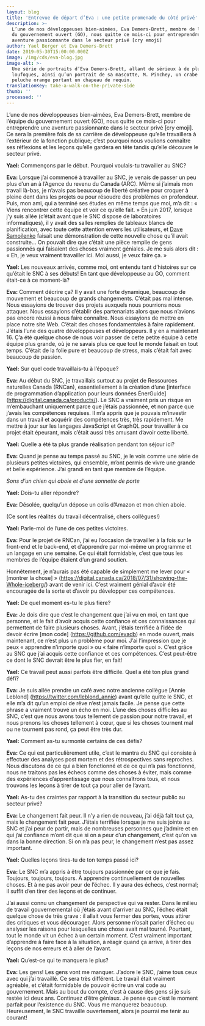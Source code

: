 ```yaml
---
layout: blog
title: 'Entrevue de départ d’Eva : une petite promenade du côté privé'
description: >-
  L’une de nos développeuses bien-aimées, Eva Demers-Brett, membre de l’équipe
  du gouvernement ouvert (GO), nous quitte ce mois-ci pour entreprendre une
  aventure passionnante dans le secteur privé [cry emoji]
author: Yael Berger et Eva Demers-Brett
date: 2019-05-30T15:00:00.000Z
image: /img/cds/eva-blog.jpg
image-alt: >-
  Une série de portraits d’Eva Demers-Brett, allant de sérieux à de plus en plus
  loufoques, ainsi qu’un portrait de sa mascotte, M. Pinchey, un crabe en
  peluche orange portant un chapeau de requin.
translationKey: take-a-walk-on-the-private-side
thumb: ''
processed: ''
---
```

L’une de nos développeuses bien-aimées, Eva Demers-Brett, membre de l’équipe du gouvernement ouvert (GO), nous quitte ce mois-ci pour entreprendre une aventure passionnante dans le secteur privé [cry emoji]. Ce sera la première fois de sa carrière de développeuse qu’elle travaillera à l’extérieur de la fonction publique; c’est pourquoi nous voulions connaître ses réflexions et les leçons qu’elle gardera en tête tandis qu’elle découvre le secteur privé.

**Yael:** Commençons par le début. Pourquoi voulais-tu travailler au SNC?

**Eva:** Lorsque j’ai commencé à travailler au SNC, je venais de passer un peu plus d’un an à l’Agence du revenu du Canada (ARC). Même si j’aimais mon travail là-bas, je n’avais pas beaucoup de liberté créative pour croquer à pleine dent dans les projets ou pour résoudre des problèmes en profondeur. Puis, mon ami, qui a terminé ses études en même temps que moi, m’a dit : « Viens rencontrer cette équipe et voir ce qu’elle fait. » En juin 2017, lorsque j’y suis allée (c’était avant que le SNC dispose de laboratoires informatiques), il y avait des salles remplies de tableaux blancs de planification, avec toute cette attention envers les utilisateurs, et [Dave Samojlenko](https://github.com/dsamojlenko) faisait une démonstration de cette nouvelle chose qu’il avait construite... On pouvait dire que c’était une pièce remplie de gens passionnés qui faisaient des choses vraiment géniales. Je me suis alors dit : « Eh, je veux vraiment travailler ici. Moi aussi, je veux faire ça. »

**Yael:** Les nouveaux arrivés, comme moi, ont entendu tant d’histoires sur ce qu’était le SNC à ses débuts! En tant que développeuse au GO, comment était-ce à ce moment-là?

**Eva:** Comment décrire ça? Il y avait une forte dynamique, beaucoup de mouvement et beaucoup de grands changements. C’était pas mal intense. Nous essayions de trouver des projets auxquels nous pourrions nous attaquer. Nous essayions d’établir des partenariats alors que nous n’avions pas encore réussi à nous faire connaître. Nous essayions de mettre en place notre site Web. C’était des choses fondamentales à faire rapidement. J’étais l’une des quatre développeuses et développeurs. Il y en a maintenant 16. Ç’a été quelque chose de nous voir passer de cette petite équipe à cette équipe plus grande, où je ne savais plus ce que tout le monde faisait en tout temps. C’était de la folie pure et beaucoup de stress, mais c’était fait avec beaucoup de passion. 

**Yael:** Sur quel code travaillais-tu à l’époque?

**Eva:** Au début du SNC, je travaillais surtout au projet de Ressources naturelles Canada (RNCan), essentiellement à la création d’une [interface de programmation d’application pour leurs données ÉnerGuide] (https://digital.canada.ca/products/). Le SNC a vraiment pris un risque en m’embauchant uniquement parce que j’étais passionnée, et non parce que j’avais les compétences requises. Il m’a appris que je pouvais m’investir dans un travail et acquérir des compétences très, très rapidement. Me mettre à jour sur les langages JavaScript et GraphQL pour travailler à ce projet était épeurant, mais c’était aussi très amusant d’avoir cette liberté. 

**Yael:** Quelle a été ta plus grande réalisation pendant ton séjour ici?

**Eva:** Quand je pense au temps passé au SNC, je le vois comme une série de plusieurs petites victoires, qui ensemble, m’ont permis de vivre une grande et belle expérience. J’ai grandi en tant que membre de l’équipe. 

*Sons d’un chien qui aboie et d’une sonnette de porte*

**Yael:** Dois-tu aller répondre?

**Eva:** Désolée, quelqu’un dépose un colis d’Amazon et mon chien aboie. 

(Ce sont les réalités du travail décentralisé, chers collègues!)

**Yael:** Parle-moi de l’une de ces petites victoires.

**Eva:** Pour le projet de RNCan, j’ai eu l’occasion de travailler à la fois sur le front-end et le back-end, et d’apprendre par moi-même un programme et un langage en une semaine. Ce qui était formidable, c’est que tous les membres de l’équipe étaient d’un grand soutien. 

Honnêtement, je n’aurais pas été capable de simplement me lever pour « [montrer la chose] » (https://digital.canada.ca/2018/07/31/showing-the-Whole-iceberg/) avant de venir ici. C’est vraiment génial d’avoir été encouragée de la sorte et d’avoir pu développer ces compétences. 

**Yael:** De quel moment es-tu le plus fière?

**Eva:** Je dois dire que c’est le changement que j’ai vu en moi, en tant que personne, et le fait d’avoir acquis cette confiance et ces connaissances qui permettent de faire plusieurs choses. Avant, j’étais terrifiée à l’idée de devoir écrire [mon code] (https://github.com/evadb) en mode ouvert, mais maintenant, ce n’est plus un problème pour moi. J’ai l’impression que je peux « apprendre n’importe quoi » ou « faire n’importe quoi ». C’est grâce au SNC que j’ai acquis cette confiance et ces compétences. C’est peut-être ce dont le SNC devrait être le plus fier, en fait!

**Yael:** Ce travail peut aussi parfois être difficile. Quel a été ton plus grand défi?

**Eva:** Je suis allée prendre un café avec notre ancienne collègue [Annie Leblond] (https://twitter.com/leblond_annie) avant qu’elle quitte le SNC, et elle m’a dit qu’un emploi de rêve n’est jamais facile. Je pense que cette phrase a vraiment trouvé un écho en moi. L’une des choses difficiles au SNC, c’est que nous avons tous tellement de passion pour notre travail, et nous prenons les choses tellement à cœur, que si les choses tournent mal ou ne tournent pas rond, ça peut être très dur. 

**Yael:** Comment as-tu surmonté certains de ces défis?
 
**Eva:** Ce qui est particulièrement utile, c’est le mantra du SNC qui consiste à effectuer des analyses post mortem et des rétrospectives sans reproches. Nous discutons de ce qui a bien fonctionné et de ce qui n’a pas fonctionné, nous ne traitons pas les échecs comme des choses à éviter, mais comme des expériences d’apprentissage que nous connaîtrons tous, et nous trouvons les leçons à tirer de tout ça pour aller de l’avant. 

**Yael:** As-tu des craintes par rapport à la transition du secteur public au secteur privé?

**Eva:** Le changement fait peur. Il n’y a rien de nouveau, j’ai déjà fait tout ça, mais le changement fait peur. J’étais terrifiée lorsque je me suis jointe au SNC et j’ai peur de partir, mais de nombreuses personnes que j’admire et en qui j’ai confiance m’ont dit que si on a peur d’un changement, c’est qu’on va dans la bonne direction. Si on n’a pas peur, le changement n’est pas assez important. 

**Yael:** Quelles leçons tires-tu de ton temps passé ici?

**Eva:** Le SNC m’a appris à être toujours passionnée par ce que je fais. Toujours, toujours, toujours. À apprendre continuellement de nouvelles choses. Et à ne pas avoir peur de l’échec. Il y aura des échecs, c’est normal; il suffit d’en tirer des leçons et de continuer. 

J’ai aussi connu un changement de perspective qui va rester. Dans le milieu de travail gouvernemental où j’étais avant d’arriver au SNC, l’échec était quelque chose de très grave : il allait vous fermer des portes, vous attirer des critiques et vous décourager. Alors personne n’osait parler d’échec ou analyser les raisons pour lesquelles une chose avait mal tourné. Pourtant, tout le monde vit un échec à un certain moment. C’est vraiment important d’apprendre à faire face à la situation, à réagir quand ça arrive, à tirer des leçons de nos erreurs et à aller de l’avant. 

**Yael:** Qu’est-ce qui te manquera le plus?

**Eva:** Les gens! Les gens vont me manquer. J’adore le SNC, j’aime tous ceux avec qui j’ai travaillé. Ce sera très différent. Le travail était vraiment agréable, et c’était formidable de pouvoir écrire un vrai code au gouvernement. Mais au bout du compte, c’est à cause des gens si je suis restée ici deux ans. Continuez d’être géniaux. Je pense que c’est le moment parfait pour l’existence du SNC. Vous me manquerez beaucoup. Heureusement, le SNC travaille ouvertement, alors je pourrai me tenir au courant!
